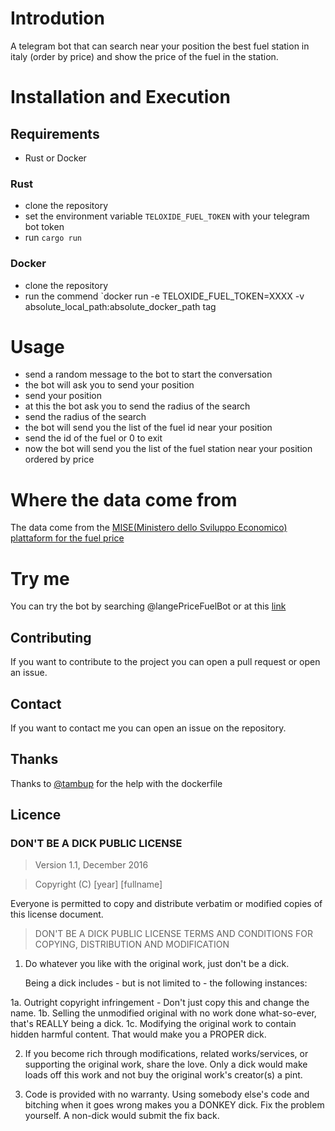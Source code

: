 # Introdution 
A telegram bot that can search near your position the best fuel station in italy (order by price) and show the price of the fuel in the station.

# Installation and Execution
## Requirements
- Rust or Docker

### Rust
- clone the repository
- set the environment variable `TELOXIDE_FUEL_TOKEN` with your telegram bot token
- run `cargo run`

### Docker
- clone the repository
- run the commend `docker run -e TELOXIDE_FUEL_TOKEN=XXXX -v absolute_local_path:absolute_docker_path tag

# Usage
- send a random message to the bot to start the conversation
- the bot will ask you to send your position
- send your position
- at this the bot ask you to send the radius of the search
- send the radius of the search
- the bot will send you the list of the fuel id near your position
- send the id of the fuel or 0 to exit
- now the bot will send you the list of the fuel station near your position ordered by price

# Where the data come from
The data come from the [MISE(Ministero dello Sviluppo Economico) plattaform for the fuel price](https://carburanti.mise.gov.it/)

# Try me 
You can try the bot by searching @langePriceFuelBot or at this [link](https://t.me/langePriceFuelBot)

## Contributing
If you want to contribute to the project you can open a pull request or open an issue.

## Contact
If you want to contact me you can open an issue on the repository.

## Thanks
Thanks to [@tambup](https://github.com/Tambup) for the help with the dockerfile

## Licence

### DON'T BE A DICK PUBLIC LICENSE

> Version 1.1, December 2016

> Copyright (C) [year] [fullname]

Everyone is permitted to copy and distribute verbatim or modified
copies of this license document.

> DON'T BE A DICK PUBLIC LICENSE
> TERMS AND CONDITIONS FOR COPYING, DISTRIBUTION AND MODIFICATION

1. Do whatever you like with the original work, just don't be a dick.

   Being a dick includes - but is not limited to - the following instances:

 1a. Outright copyright infringement - Don't just copy this and change the name.
 1b. Selling the unmodified original with no work done what-so-ever, that's REALLY being a dick.
 1c. Modifying the original work to contain hidden harmful content. That would make you a PROPER dick.

2. If you become rich through modifications, related works/services, or supporting the original work,
share the love. Only a dick would make loads off this work and not buy the original work's
creator(s) a pint.

3. Code is provided with no warranty. Using somebody else's code and bitching when it goes wrong makes
you a DONKEY dick. Fix the problem yourself. A non-dick would submit the fix back.



